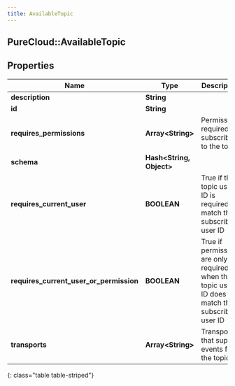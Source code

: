 ```yaml
---
title: AvailableTopic
---
```

## PureCloud::AvailableTopic

## Properties

|Name | Type | Description | Notes|
|------------ | ------------- | ------------- | -------------|
| **description** | **String** |  | [optional] |
| **id** | **String** |  | [optional] |
| **requires_permissions** | **Array&lt;String&gt;** | Permissions required to subscribe to the topic | [optional] |
| **schema** | **Hash&lt;String, Object&gt;** |  | [optional] |
| **requires_current_user** | **BOOLEAN** | True if the topic user ID is required to match the subscribing user ID | [optional] |
| **requires_current_user_or_permission** | **BOOLEAN** | True if permissions are only required when the topic user ID does not match the subscribing user ID | [optional] |
| **transports** | **Array&lt;String&gt;** | Transports that support events for the topic | [optional] |
{: class="table table-striped"}


